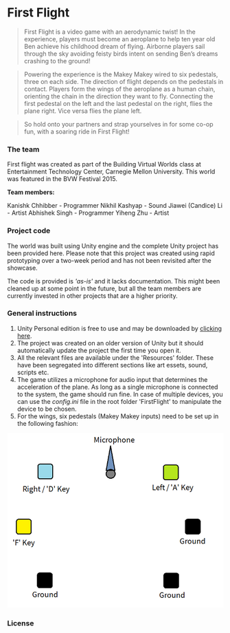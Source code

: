 # First Flight
>First Flight is a video game with an aerodynamic twist! In the experience, players must become an aeroplane to help ten year old Ben achieve his childhood dream of flying. Airborne players sail through the sky avoiding feisty birds intent on sending Ben’s dreams crashing to the ground!

>Powering the experience is the Makey Makey wired to six pedestals, three on each side. The direction of flight depends on the pedestals in contact. Players form the wings of the aeroplane as a human chain, orienting the chain in the direction they want to fly. Connecting the first pedestal on the left and the last pedestal on the right, flies the plane right. Vice versa flies the plane left.

>So hold onto your partners and strap yourselves in for some co-op fun, with a soaring ride in First Flight!

### The team
First flight was created as part of the Building Virtual Worlds class at Entertainment Technology Center, Carnegie Mellon University. This world was featured in the BVW Festival 2015.

**Team members:**

Kanishk Chhibber - Programmer
Nikhil Kashyap - Sound
Jiawei (Candice) Li - Artist
Abhishek Singh - Programmer
Yiheng Zhu - Artist

### Project code
The world was built using Unity engine and the complete Unity project has been provided here. Please note that this project was created using rapid prototyping over a two-week period and has not been revisited after the showcase. 

The code is provided is *'as-is'* and it lacks documentation. This might been cleaned up at some point in the future, but all the team members are currently invested in other projects that are a higher priority.

### General instructions
1. Unity Personal edition is free to use and may be downloaded by [clicking here](https://store.unity.com/download?ref=personal).
2. The project was created on an older version of Unity but it should automatically update the project the first time you open it.
3. All the relevant files are available under the 'Resources' folder. These have been segregated into different sections like art essets, sound, scripts etc.
4. The game utilizes a microphone for audio input that determines the acceleration of the plane. As long as a single microphone is connected to the system, the game should run fine. In case of multiple devices, you can use the *config.ini* file in the root folder 'FirstFlight' to manipulate the device to be chosen.
5. For the wings, six pedestals (Makey Makey inputs) need to be set up in the following fashion:

![MakeyMakeySetup](./MakeyMakeyLayout.png)

### License
